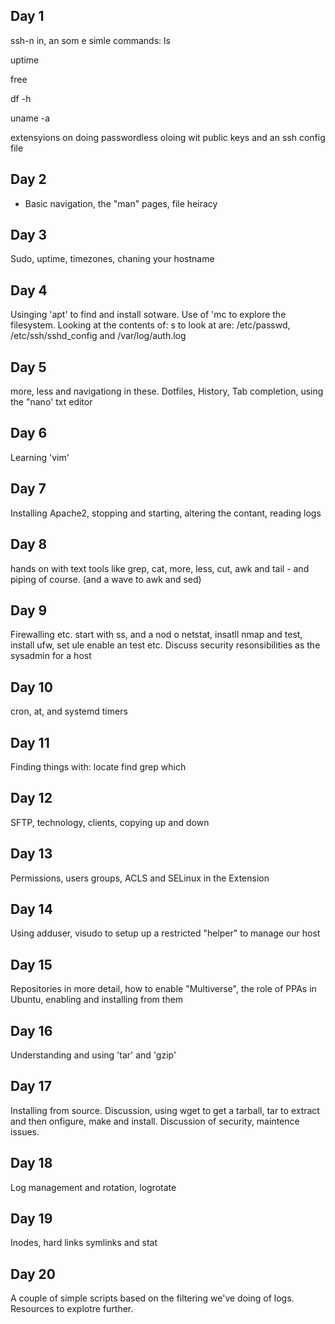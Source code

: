 ## Day 1
ssh-n in, an som e simle commands: ls

uptime

free

df -h

uname -a

extensyions on doing passwordless oloing wit public keys and an ssh config file



## Day 2
- Basic navigation, the "man" pages, file heiracy

## Day 3 
Sudo, uptime, timezones, chaning your hostname

## Day 4
Usinging 'apt' to find and install sotware. Use of 'mc to explore the filesystem. Looking at the contents of: s to look at are: /etc/passwd, /etc/ssh/sshd_config and /var/log/auth.log


## Day 5
more, less and navigationg in these. Dotfiles, History, Tab completion, using the "nano' txt editor


## Day 6
Learning 'vim'

## Day 7
Installing Apache2, stopping and starting, altering the contant, reading logs

## Day 8
 hands on with text tools like grep, cat, more, less, cut, awk and tail  - and piping of course. (and a wave to awk and sed) 
 
 ## Day 9 
 Firewalling etc. start with ss, and a nod o netstat, insatll nmap and test, install ufw, set ule enable an test etc. Discuss security resonsibilities as the sysadmin for a host
 
 ## Day 10
 cron, at, and systemd timers
 
 ## Day 11 
 Finding things with:
  locate
find
grep
which

## Day 12 

SFTP, technology, clients, copying up and down

## Day 13
Permissions, users groups, ACLS and SELinux in the Extension

## Day 14
Using adduser, visudo to setup up a restricted "helper" to manage our host

## Day 15

Repositories in more detail, how to enable "Multiverse", the role of PPAs in Ubuntu, enabling and installing from them

## Day 16
Understanding and using 'tar' and 'gzip'

## Day 17
Installing from source. Discussion, using wget to get a tarball, tar to extract and then onfigure, make and install. Discussion of security, maintence issues.

## Day 18

Log management and rotation, logrotate

## Day 19

 Inodes, hard links symlinks and stat
 
 ## Day 20
 
 A couple of simple scripts based on the filtering we've doing of logs. Resources to explotre further.
